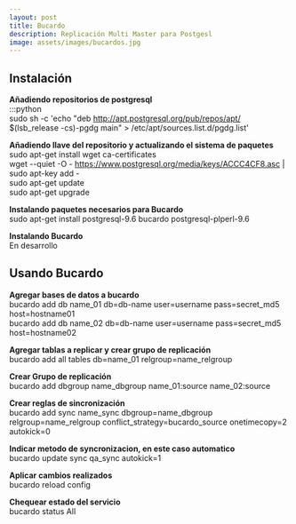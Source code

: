 ```yaml
---
layout: post
title: Bucardo
description: Replicación Multi Master para Postgesl
image: assets/images/bucardos.jpg
---
```

## Instalación ##
**Añadiendo repositorios de postgresql**  
    :::python  
    sudo sh -c 'echo "deb http://apt.postgresql.org/pub/repos/apt/ $(lsb_release -cs)-pgdg main" > /etc/apt/sources.list.d/pgdg.list'  

**Añadiendo llave del repositorio y actualizando el sistema de paquetes**  
    sudo apt-get install wget ca-certificates  
    wget --quiet -O - https://www.postgresql.org/media/keys/ACCC4CF8.asc | sudo apt-key add -  
    sudo apt-get update  
    sudo apt-get upgrade  

**Instalando paquetes necesarios para Bucardo**  
    sudo apt-get install postgresql-9.6 bucardo postgresql-plperl-9.6

**Instalando Bucardo**  
En desarrollo

## Usando Bucardo ##  
**Agregar bases de datos a bucardo**  
    bucardo add db name_01 db=db-name user=username pass=secret_md5 host=hostname01  
    bucardo add db name_02 db=db-name user=username pass=secret_md5 host=hostname02

**Agregar tablas a replicar y crear grupo de replicación**  
    bucardo add all tables db=name_01 relgroup=name_relgroup

**Crear Grupo de replicación**  
    bucardo add dbgroup name_dbgroup name_01:source name_02:source

**Crear reglas de sincronización**  
    bucardo add sync name_sync dbgroup=name_dbgroup relgroup=name_relgroup conflict_strategy=bucardo_source onetimecopy=2 autokick=0

**Indicar metodo de syncronizacion, en este caso automatico**  
    bucardo update sync qa_sync autokick=1

**Aplicar cambios realizados**  
    bucardo reload config

**Chequear estado del servicio**  
    bucardo status All
